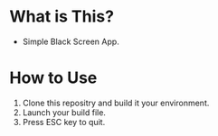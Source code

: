 # What is This?
- Simple Black Screen App.

# How to Use
1) Clone this repositry and build it your environment.
2) Launch your build file.
3) Press ESC key to quit.
